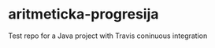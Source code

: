 aritmeticka-progresija
======================

Test repo for a Java project with Travis coninuous integration
